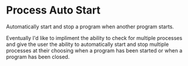 # Process Auto Start
Automatically start and stop a program when another program starts.

Eventually I'd like to impliment the ability to check for multiple processes and give the user the ability to automatically start and stop multiple processes at their choosing when a program has been started or when a program has been closed.
